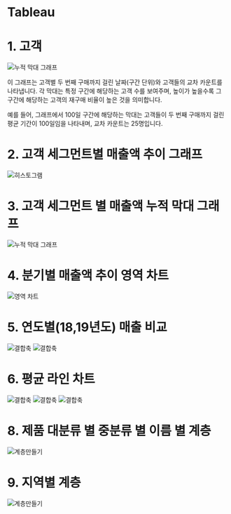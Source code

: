 # Tableau

# 1. 고객

![누적 막대 그래프](차트1.png)

이 그래프는 고객별 두 번째 구매까지 걸린 날짜(구간 단위)와 고객들의 교차 카운트를 나타냅니다. 각 막대는 특정 구간에 해당하는 고객 수를 보여주며, 높이가 높을수록 그 구간에 해당하는 고객의 재구매 비율이 높은 것을 의미합니다. 

예를 들어, 그래프에서 100일 구간에 해당하는 막대는 고객들이 두 번째 구매까지 걸린 평균 기간이 100일임을 나타내며, 교차 카운트는 25명입니다.

# 2. 고객 세그먼트별 매출액 추이 그래프 
![히스토그램](차트3.png)


# 3. 고객 세그먼트 별 매출액 누적 막대 그래프 

![누적 막대 그래프](차트4.png)


# 4. 분기별 매출액 추이 영역 차트 

![영역 차트](영역차트.png)

# 5. 연도별(18,19년도) 매출 비교 
![결합축](결합축-막대.png)
![결합축](결합축-라인.png)


# 6. 평균 라인 차트 
![결합축](평균라인차트1.png)
![결합축](평균라인차트2.png)
![결합축](평균라인차트3.png)


# 8. 제품 대분류 별 중분류 별 이름 별 계층 
![계층만들기](계층-제품.png)

# 9. 지역별 계층 
![계층만들기](계층-지역.png)
